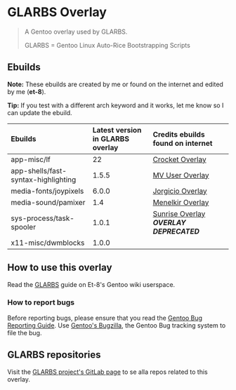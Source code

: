 # GLARBS Overlay

> A Gentoo overlay used by GLARBS.
>
> GLARBS = Gentoo Linux Auto-Rice Bootstrapping Scripts

## Ebuilds
**Note:** These ebuilds are created by me or found on the internet and edited by me (**et-8**).

**Tip:** If you test with a different arch keyword and it works, let me know so I can update the ebuild.

| Ebuilds                             | Latest version in GLARBS overlay | Credits ebuilds found on internet                                                       |
| :---------------------------------- | :------------------------------- | :-------------------------------------------------------------------------------------- |
| app-misc/lf                         | 22                               | [Crocket Overlay](https://github.com/crocket/crocket-overlay)                           |
| app-shells/fast-syntax-highlighting | 1.5.5                            | [MV User Overlay](https://gitweb.gentoo.org/user/mv.git/)                               |
| media-fonts/joypixels               | 6.0.0                            | [Jorgicio Overlay](https://github.com/jorgicio/jorgicio-gentoo-overlay)                 |
| media-sound/pamixer                 | 1.4                              | [Menelkir Overlay](https://gitlab.com/menelkir/gentoo-overlay)                          |
| sys-process/task-spooler            | 1.0.1                            | [Sunrise Overlay](https://gitweb.gentoo.org/proj/sunrise.git/) ***OVERLAY DEPRECATED*** |
| x11-misc/dwmblocks                  | 1.0.0                            |                                                                                         |

## How to use this overlay
Read the [GLARBS](https://wiki.gentoo.org/wiki/User:Et-8/GLARBS) guide on Et-8's Gentoo wiki userspace.

### How to report bugs
Before reporting bugs, please ensure that you read the [Gentoo Bug Reporting Guide](https://www.gentoo.org/doc/en/bugzilla-howto.xml).
Use [Gentoo's Bugzilla](https://bugs.gentoo.org/), the Gentoo Bug tracking system to file the bug.

## GLARBS repositories
Visit the [GLARBS project's GitLab page](https://gitlab.com/groups/glarbs/-/shared) to se alla repos related to this overlay.
